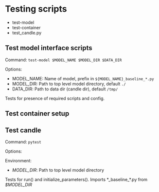 # Testing scripts

- test-model
- test-container
- test_candle.py

## Test model interface scripts

Command: `test-model $MODEL_NAME $MODEL_DIR $DATA_DIR`

Options:
- MODEL_NAME: Name of model, prefix in `${MODEL_NAME}_baseline_*.py`
- MODEL_DIR: Path to top level model directory, default `./`
- DATA_DIR: Path to data dir (candle dir), default `/tmp/`

Tests for presence of required scripts and config.

## Test container setup

## Test candle

Command: `pytest`

Options:

Environment:
- *MODEL_DIR*: Path to top level model directory

Tests for run() and initialize_parameters(). Imports \*\_baseline\_\*.py from *$MODEL_DIR*

